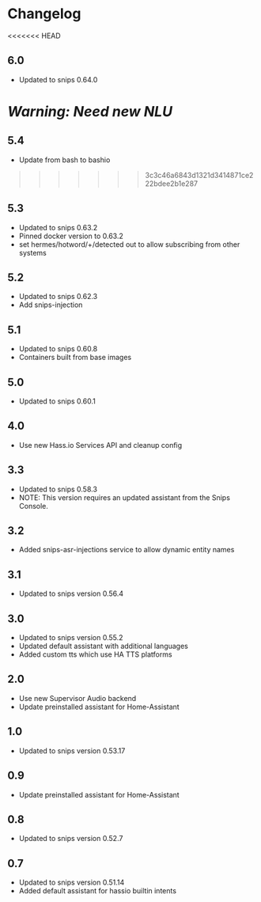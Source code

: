 # Changelog

<<<<<<< HEAD
## 6.0

- Updated to snips 0.64.0

***Warning: Need new NLU***
=======
## 5.4
- Update from bash to bashio
>>>>>>> 3c3c46a6843d1321d3414871ce222bdee2b1e287

## 5.3

- Updated to snips 0.63.2
- Pinned docker version to 0.63.2
- set hermes/hotword/+/detected out to allow subscribing from other systems

## 5.2

- Updated to snips 0.62.3
- Add snips-injection

## 5.1

- Updated to snips 0.60.8
- Containers built from base images

## 5.0

- Updated to snips 0.60.1

## 4.0

- Use new Hass.io Services API and cleanup config

## 3.3

- Updated to snips 0.58.3
- NOTE: This version requires an updated assistant from the Snips Console.

## 3.2

- Added snips-asr-injections service to allow dynamic entity names

## 3.1

- Updated to snips version 0.56.4

## 3.0

- Updated to snips version 0.55.2
- Updated default assistant with additional languages
- Added custom tts which use HA TTS platforms

## 2.0

- Use new Supervisor Audio backend
- Update preinstalled assistant for Home-Assistant

## 1.0

- Updated to snips version 0.53.17

## 0.9

- Update preinstalled assistant for Home-Assistant

## 0.8

- Updated to snips version 0.52.7

## 0.7

- Updated to snips version 0.51.14
- Added default assistant for hassio builtin intents
